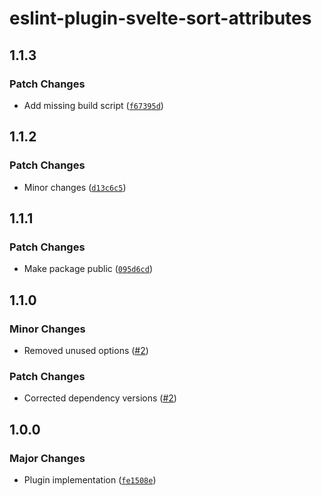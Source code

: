 # eslint-plugin-svelte-sort-attributes

## 1.1.3

### Patch Changes

- Add missing build script ([`f67395d`](https://github.com/mikededo/eslint-plugin-svelte-sort-attributes/commit/f67395dee5bcc10e99ba0771171a2f4bafdff4ea))

## 1.1.2

### Patch Changes

- Minor changes ([`d13c6c5`](https://github.com/mikededo/eslint-plugin-svelte-sort-attributes/commit/d13c6c58574e9c2598137ccaec9de0d9d1ea04ca))

## 1.1.1

### Patch Changes

- Make package public ([`095d6cd`](https://github.com/mikededo/eslint-plugin-svelte-sort-attributes/commit/095d6cd09d23c679b3b2d848c6bea88ba8f5474a))

## 1.1.0

### Minor Changes

- Removed unused options ([#2](https://github.com/mikededo/eslint-plugin-svelte-sort-attributes/pull/2))

### Patch Changes

- Corrected dependency versions ([#2](https://github.com/mikededo/eslint-plugin-svelte-sort-attributes/pull/2))

## 1.0.0

### Major Changes

- Plugin implementation ([`fe1508e`](https://github.com/mikededo/eslint-plugin-svelte-sort-attributes/commit/fe1508ec1b086f1a5b86a68c5a542de79e50ed90))
